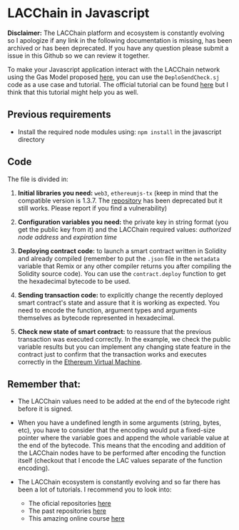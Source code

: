 # LACChain in Javascript

**Disclaimer:** The LACChain platform and ecosystem is constantly evolving so I apologize if any link in the following documentation is missing, has been archived or has been deprecated. If you have any question please submit a issue in this Github so we can review it together.



To make your Javascript application interact with the LACChain network using the Gas Model proposed [here](https://github.com/lacchain/gas-management/blob/master/docs/OVERVIEW.md), you can use the ```DeploSendCheck.sj``` code as a use case and tutorial. The official tutorial can be found [here](https://github.com/LACNetNetworks/gas-management/blob/master/docs/How_adapt_your_Dapp.md) but I think that this tutorial might help you as well.

## Previous requirements

* Install the required node modules using: ```npm install``` in the javascript directory

## Code

The file is divided in:

1. **Initial libraries you need:** ```web3```, ```ethereumjs-tx``` (keep in mind that the compatible version is 1.3.7. The [repository](https://github.com/ethereumjs/ethereumjs-tx) has been deprecated but it still works. Please report if you find a vulnerability)

2. **Configuration variables you need:** the private key in string format (you get the public key from it) and the LACChain required values: *authorized node address* and *expiration time*

3. **Deploying contract code:** to launch a smart contract written in Solidity and already compiled (remember to put the ```.json``` file in the ```metadata``` variable that Remix or any other compiler returns you after compiling the Solidity source code). You can use the ```contract.deploy``` function to get the hexadecimal bytecode to be used.

4. **Sending transaction code:** to explicitly change the recently deployed smart contract's state and assure that it is working as expected. You need to encode the function, argument types and arguments themselves as bytecode represented in hexadecimal.

5. **Check new state of smart contract:** to reassure that the previous transaction was executed correctly. In the example, we check the public variable results but you can implement any changing state feature in the contract just to confirm that the transaction works and executes correctly in the [Ethereum Virtual Machine](https://ethereum.org/en/developers/docs/evm/).


## Remember that:

* The LACChain values need to be added at the end of the bytecode right before it is signed.

* When you have a undefined length in some arguments (string, bytes, etc), you have to consider that the encoding would put a fixed-size pointer where the variable goes and append the whole variable value at the end of the bytecode. This means that the encoding and addition of the LACChain nodes have to be performed after encoding the function itself (checkout that I encode the LAC values separate of the function encoding).

* The LACChain ecosystem is constantly evolving and so far there has been a lot of tutorials. I recommend you to look into:
    * The oficial repositories [here](https://github.com/LACNetNetworks)
    * The past repositories [here](https://github.com/lacchain/)
    * This amazing online course [here](https://aula.blockchainacademy.cl/p/introduccion-a-lacchain)

